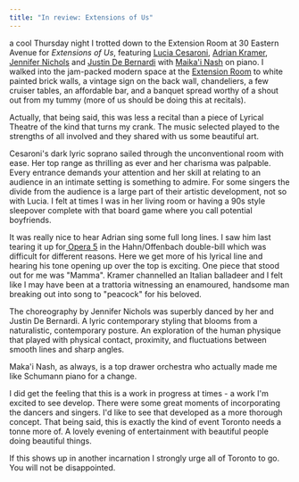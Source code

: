 ```yaml
---
title: "In review: Extensions of Us"
---
```


 a cool Thursday night I trotted down to the Extension Room at 30 Eastern Avenue for _Extensions of Us_, featuring [Lucia Cesaroni](http://luciacesaroni.com/), [Adrian Kramer](https://twitter.com/aitkramer), [Jennifer Nichols](https://twitter.com/jennemethod) and [Justin De Bernardi](https://twitter.com/justindebz) with [Maika'i Nash](http://maikai.ca/) on piano.
I walked into the jam-packed modern space at the [Extension Room](http://www.extensionmethod.com/) to white painted brick walls, a vintage sign on the back wall, chandeliers, a few cruiser tables, an affordable bar, and a banquet spread worthy of a shout out from my tummy (more of us should be doing this at recitals).

Actually, that being said, this was less a recital than a piece of Lyrical Theatre of the kind that turns my crank. The music selected played to the strengths of all involved and they shared with us some beautiful art.

Cesaroni's dark lyric soprano sailed through the unconventional room with ease. Her top range as thrilling as ever and her charisma was palpable. Every entrance demands your attention and her skill at relating to an audience in an intimate setting is something to admire. For some singers the divide from the audience is a large part of their artistic development, not so with Lucia. I felt at times I was in her living room or having a 90s style sleepover complete with that board game where you call potential boyfriends.

It was really nice to hear Adrian sing some full long lines. I saw him last tearing it up for[ Opera 5](http://www.operafive.com/) in the Hahn/Offenbach double-bill which was difficult for different reasons. Here we get more of his lyrical line and hearing his tone opening up over the top is exciting. One piece that stood out for me was "Mamma". Kramer channelled an Italian balladeer and I felt like I may have been at a trattoria witnessing an enamoured, handsome man breaking out into song to "peacock" for his beloved.

The choreography by Jennifer Nichols was superbly danced by her and Justin De Bernardi. A lyric contemporary styling that blooms from a naturalistic, contemporary posture. An exploration of the human physique that played with physical contact, proximity, and fluctuations between smooth lines and sharp angles.

Maka'i Nash, as always, is a top drawer orchestra who actually made me like Schumann piano for a change.

I did get the feeling that this is a work in progress at times - a work I'm excited to see develop. There were some great moments of incorporating the dancers and singers. I'd like to see that developed as a more thorough concept. That being said, this is exactly the kind of event Toronto needs a tonne more of. A lovely evening of entertainment with beautiful people doing beautiful things.

If this shows up in another incarnation I strongly urge all of Toronto to go. You will not be disappointed.
